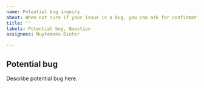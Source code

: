 ```yaml
---
name: Potential bug inquiry
about: When not sure if your issue is a bug, you can ask for confirmation here
title: ''
labels: Potential bug, Question
assignees: Nuytemans-Dieter

---
```


## Potential bug
Describe potential bug here.
